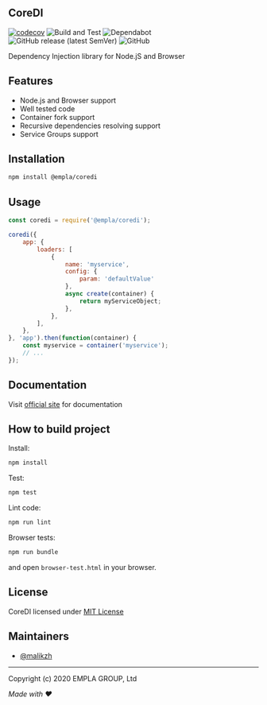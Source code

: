 ## CoreDI
[![codecov](https://codecov.io/gh/empla/coredi/branch/master/graph/badge.svg?token=X0QZUEJQ80)](https://codecov.io/gh/empla/coredi)
![Build and Test](https://github.com/empla/coredi/workflows/Build%20and%20Test/badge.svg)
![Dependabot](https://api.dependabot.com/badges/status?host=github&repo=empla/coredi)
![GitHub release (latest SemVer)](https://img.shields.io/github/v/release/empla/coredi)
![GitHub](https://img.shields.io/github/license/empla/coredi)

Dependency Injection library for Node.jS and Browser

## Features

- Node.js and Browser support
- Well tested code
- Container fork support
- Recursive dependencies resolving support
- Service Groups support

## Installation

```bash
npm install @empla/coredi
```

## Usage

```js
const coredi = require('@empla/coredi');

coredi({
    app: {
        loaders: [
            {
                name: 'myservice',
                config: {
                    param: 'defaultValue'
                },
                async create(container) {
                    return myServiceObject;
                },
            },
        ],
    },
}, 'app').then(function(container) {
    const myservice = container('myservice');  
    // ...
});
```

## Documentation

Visit [official site](https://coredi.js.org) for documentation

## How to build project

Install:

```bash
npm install
```

Test:
```bash
npm test
```

Lint code:
```bash
npm run lint
```

Browser tests:

```bash
npm run bundle
```

and open `browser-test.html` in your browser.

## License

CoreDI licensed under [MIT License](LICENSE)

## Maintainers

- [@malikzh](https://github.com/malikzh)

----
Copyright (c) 2020 EMPLA GROUP, Ltd

*Made with ❤️*
